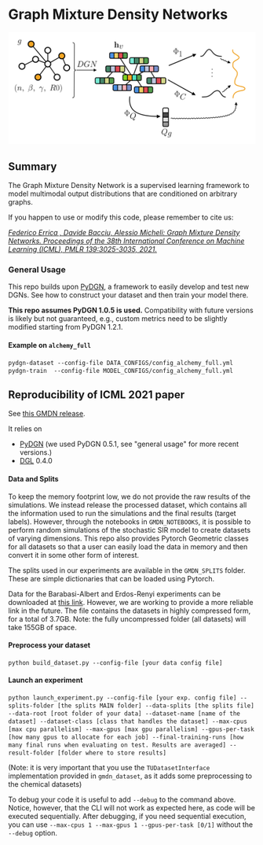 # Graph Mixture Density Networks
![](https://github.com/diningphil/graph-mixture-density-networks/raw/main/images/gmdn.png)

## Summary
The Graph Mixture Density Network is a supervised learning framework to model multimodal output distributions that are conditioned on arbitrary graphs.

If you happen to use or modify this code, please remember to cite us:

[*Federico Errica , Davide Bacciu, Alessio Micheli: Graph Mixture Density Networks. Proceedings of the 38th International Conference on Machine Learning (ICML), PMLR 139:3025-3035, 2021.*](https://arxiv.org/abs/2012.03085)

### General Usage

This repo builds upon [PyDGN](https://github.com/diningphil/PyDGN), a framework to easily develop and test new DGNs.
See how to construct your dataset and then train your model there.

**This repo assumes PyDGN 1.0.5 is used.** Compatibility with future versions is likely but not guaranteed, e.g., custom metrics need to be slightly modified starting from PyDGN 1.2.1.

#### Example on `alchemy_full`

    pydgn-dataset --config-file DATA_CONFIGS/config_alchemy_full.yml
    pydgn-train  --config-file MODEL_CONFIGS/config_alchemy_full.yml 

## Reproducibility of ICML 2021 paper

See [this GMDN release](https://github.com/diningphil/graph-mixture-density-networks/releases/tag/v1-ICML).

It relies on
- [PyDGN](https://github.com/diningphil/PyDGN)  (we used PyDGN 0.5.1, see "general usage" for more recent versions.)
- [DGL](https://www.dgl.ai) 0.4.0

#### Data and Splits
To keep the memory footprint low, we do not provide the raw results of the simulations. We instead release the processed dataset, which contains all the information used to run the simulations and the final results (target labels). However, through the notebooks in `GMDN_NOTEBOOKS`, it is possible to perform random simulations of the stochastic SIR model to create datasets of varying dimensions. This repo also provides Pytorch Geometric classes for all datasets
so that a user can easily load the data in memory and then convert it in some other form of interest.

The splits used in our experiments are available in the `GMDN_SPLITS` folder. These are simple dictionaries that can be loaded using Pytorch.

Data for the Barabasi-Albert and Erdos-Renyi experiments can be downloaded at [this link](https://www.dropbox.com/sh/cv6blu0w3pqevxq/AAAJFC2wpLuDVfe75qAoD7hga?dl=0). However, we are working to provide a more reliable link in the future.
The file contains the datasets in highly compressed form, for a total of 3.7GB. Note: the fully uncompressed folder (all datasets) will take 155GB of space.


#### Preprocess your dataset

    python build_dataset.py --config-file [your data config file]

#### Launch an experiment

    python launch_experiment.py --config-file [your exp. config file] --splits-folder [the splits MAIN folder] --data-splits [the splits file] --data-root [root folder of your data] --dataset-name [name of the dataset] --dataset-class [class that handles the dataset] --max-cpus [max cpu parallelism] --max-gpus [max gpu parallelism] --gpus-per-task [how many gpus to allocate for each job] --final-training-runs [how many final runs when evaluating on test. Results are averaged] --result-folder [folder where to store results]

(Note: it is very important that you use the `TUDatasetInterface` implementation provided in `gmdn_dataset`, as it adds some preprocessing to the chemical datasets)

To debug your code it is useful to add `--debug` to the command above. Notice, however, that the CLI will not work as expected here, as code will be executed sequentially. After debugging, if you need sequential execution, you can use `--max-cpus 1 --max-gpus 1 --gpus-per-task [0/1]` without the `--debug` option.
